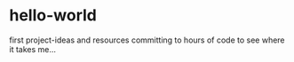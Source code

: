 # hello-world
first project-ideas and resources
committing to hours of code to see where it takes me... 
